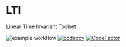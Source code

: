 # LTI
Linear Time Invariant Toolset

![example workflow](https://github.com/Link2Link/LTI/actions/workflows/CI.yml/badge.svg)
[![codecov](https://codecov.io/gh/Link2Link/TcCppLib/branch/main/graph/badge.svg?token=HLMZ1YV51X)](https://codecov.io/gh/Link2Link/TcCppLib)
[![CodeFactor](https://www.codefactor.io/repository/github/link2link/lti/badge)](https://www.codefactor.io/repository/github/link2link/lti)